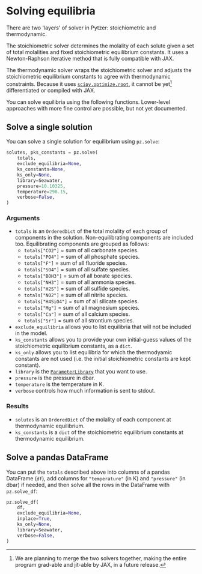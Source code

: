 # Solving equilibria

There are two 'layers' of solver in Pytzer: stoichiometric and thermodynamic.

The stoichiometric solver determines the molality of each solute given a set of total molalities and fixed stoichiometric equilibrium constants.  It uses a Newton-Raphson iterative method that is fully compatible with JAX.

The thermodynamic solver wraps the stoichiometric solver and adjusts the stoichiometric equilibrium constants to agree with thermodynamic constraints.  Because it uses [`scipy.optimize.root`](https://docs.scipy.org/doc/scipy/reference/generated/scipy.optimize.root.html), it cannot be yet[^1] differentiated or compiled with JAX.

[^1]: We are planning to merge the two solvers together, making the entire program grad-able and jit-able by JAX, in a future release.

You can solve equilibria using the following functions.  Lower-level approaches with more fine control are possible, but not yet documented.

## Solve a single solution

You can solve a single solution for equilibrium using `pz.solve`:

```python
solutes, pks_constants = pz.solve(
    totals,
    exclude_equilibria=None,
    ks_constants=None,
    ks_only=None,
    library=Seawater,
    pressure=10.10325,
    temperature=298.15,
    verbose=False,
)
```

### Arguments

  * `totals` is an `OrderedDict` of the total molality of each group of components in the solution.  Non-equilibrating components are included too.  Equilibrating components are grouped as follows:
    * `totals["CO2"]` = sum of all carbonate species.
    * `totals["PO4"]` = sum of all phosphate species.
    * `totals["F"]` = sum of all fluoride species.
    * `totals["SO4"]` = sum of all sulfate species.
    * `totals["BOH3"]` = sum of all borate species.
    * `totals["NH3"]` = sum of all ammonia species.
    * `totals["H2S"]` = sum of all sulfide species.
    * `totals["NO2"]` = sum of all nitrite species.
    * `totals["H4SiO4"]` = sum of all silicate species.
    * `totals["Mg"]` = sum of all magnesium species.
    * `totals["Ca"]` = sum of all calcium species.
    * `totals["Sr"]` = sum of all strontium species.
  * `exclude_equilibria` allows you to list equilibria that will not be included in the model.
  * `ks_constants` allows you to provide your own initial-guess values of the stoichiometric equilibrium constants, as a `dict`.
  * `ks_only` allows you to list equilibria for which the thermodyamic constants are not used (i.e. the initial stoichiometric constants are kept constant).
  * `library` is the [`ParameterLibrary`](../libraries/#parameter-libraries) that you want to use.
  * `pressure` is the pressure in dbar.
  * `temperature` is the temperature in K.
  * `verbose` controls how much information is sent to stdout.

### Results

  * `solutes` is an `OrderedDict` of the molality of each component at thermodynamic equilibrium.
  * `ks_constants` is a `dict` of the stoichiometric equilibrium constants at thermodynamic equilibrium.

## Solve a pandas DataFrame

You can put the `totals` described above into columns of a pandas DataFrame (`df`), add columns for `"temperature"` (in K) and `"pressure"` (in dbar) if needed, and then solve all the rows in the DataFrame with `pz.solve_df`:

```python
pz.solve_df(
    df,
    exclude_equilibria=None,
    inplace=True,
    ks_only=None,
    library=Seawater,
    verbose=False,
)
```
